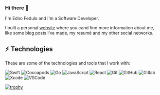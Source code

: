 ### Hi there 👋


I'm Edno Fedulo and I'm a Software Developer.

I built a personal [website](http://www.fedulo.com.br) where you cand find more information about me, like some blog posts i've made, my resumé and my other social networks.

## ⚡ Technologies

These are some of the technologies and tools that I work with: 

![Swift](https://img.shields.io/badge/-Swift-FA7343?style=flat-square&logo=swift&logoColor=white)
![Cocoapods](https://img.shields.io/badge/-Cocoapods-EE3322?style=flat-square&logo=cocoapods&logoColor=white)
![Go](https://img.shields.io/badge/-Go-00ADD8?style=flat-square&logo=go&logoColor=white)
![JavaScript](https://img.shields.io/badge/-JavaScript-black?style=flat-square&logo=javascript)
![React](https://img.shields.io/badge/-React-61DAFB?style=flat-square&logo=react&logoColor=white)
![Git](https://img.shields.io/badge/-Git-black?style=flat-square&logo=git)
![GitHub](https://img.shields.io/badge/-GitHub-181717?style=flat-square&logo=github)
![Gitlab](https://img.shields.io/badge/-Gitlab-FCA121?style=flat-square&logo=gitlab)
![Xcode](https://img.shields.io/badge/-Xcode-1575F9?style=flat-square&logo=xcode&logoColor=white)
![VSCode](https://img.shields.io/badge/-VSCode-007ACC?style=flat-square&logo=visual-studio-code&logoColor=white)

[![trophy](https://github-profile-trophy.vercel.app/?username=ednofedulo)](https://github.com/ryo-ma/github-profile-trophy)
<!--
**ednofedulo/ednofedulo** is a ✨ _special_ ✨ repository because its `README.md` (this file) appears on your GitHub profile.

Here are some ideas to get you started:

- 🔭 I’m currently working on ...
- 🌱 I’m currently learning ...
- 👯 I’m looking to collaborate on ...
- 🤔 I’m looking for help with ...
- 💬 Ask me about ...
- 📫 How to reach me: ...
- 😄 Pronouns: ...
- ⚡ Fun fact: ...
-->
